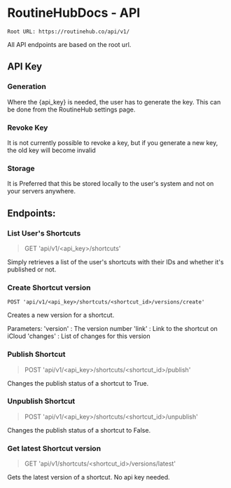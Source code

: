 # RoutineHubDocs - API

`Root URL: https://routinehub.co/api/v1/`

All API endpoints are based on the root url. 

## API Key

### Generation
Where the {api_key} is needed, the user has to generate the key. This can be done from the RoutineHub settings page. 

### Revoke Key
It is not currently possible to revoke a key, but if you generate a new key, the old key will become invalid 

### Storage 
It is Preferred that this be stored locally to the user's system and not on your servers anywhere.


## Endpoints:

### List User's Shortcuts
> GET 'api/v1/<api_key>/shortcuts'

Simply retrieves a list of the user's shortcuts with their IDs and whether it's published or not.

### Create Shortcut version
`POST 'api/v1/<api_key>/shortcuts/<shortcut_id>/versions/create'`

Creates a new version for a shortcut. 

Parameters:
'version' : The version number
'link' : Link to the shortcut on iCloud
'changes' : List of changes for this version

### Publish Shortcut
> POST 'api/v1/<api_key>/shortcuts/<shortcut_id>/publish'

Changes the publish status of a shortcut to True.

### Unpublish Shortcut
> POST 'api/v1/<api_key>/shortcuts/<shortcut_id>/unpublish'

Changes the publish status of a shortcut to False.

### Get latest Shortcut version
> GET 'api/v1/shortcuts/<shortcut_id>/versions/latest'

Gets the latest version of a shortcut. No api key needed.
